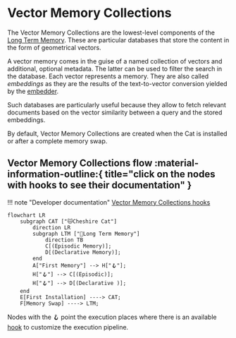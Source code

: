# Vector Memory Collections

The Vector Memory Collections are the lowest-level components of the [Long Term Memory](long_term_memory.md).
These are particular databases that store the content in the form of geometrical vectors.

A vector memory comes in the guise of a named collection of vectors and additional, optional metadata.
The latter can be used to filter the search in the database.
Each vector represents a memory. They are also called *embeddings* as they are the results of the text-to-vector conversion yielded
by the [embedder](../llm.md#embedding-model).

Such databases are particularly useful because they allow to fetch relevant documents based on the vector similarity
between a query and the stored embeddings.

By default, Vector Memory Collections are created when the Cat is installed or after a complete memory swap.

## Vector Memory Collections flow :material-information-outline:{ title="click on the nodes with hooks to see their documentation" }

!!! note "Developer documentation"
    [Vector Memory Collections hooks](../../technical/plugins/hooks.md)

```mermaid
flowchart LR
    subgraph CAT ["🐱Cheshire Cat"]
        direction LR
        subgraph LTM ["🐘Long Term Memory"]
            direction TB
            C[(Episodic Memory)];
            D[(Declarative Memory)];
        end
        A["First Memory"] --> H["🪝"];
        H["🪝"] --> C[(Episodic)];
        H["🪝"] --> D[(Declarative )];
    end
    E[First Installation] ----> CAT;
    F[Memory Swap] ----> LTM;
```

Nodes with the :hook: point the execution places where there is an available [hook](../plugins.md) to customize the execution pipeline.
